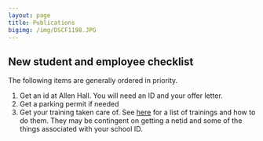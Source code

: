 ```yaml
---
layout: page
title: Publications
bigimg: /img/DSCF1198.JPG
---
```


## New student and employee checklist

The following items are generally ordered in priority.

1. Get an id at Allen Hall. You will need an ID and your offer letter.
1. Get a parking permit if needed
1. Get your training taken care of. See [here](https://docs.google.com/spreadsheets/d/10sV-VlTd4xO3EY5_d8SYCYE6dDa4FN0RFTj5FbgzOqE/edit?usp=sharing)
for a list of trainings and how to do them. They may be contingent on getting a netid and some 
of the things associated with your school ID.

